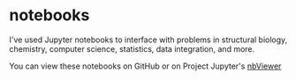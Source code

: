# notebooks

I've used Jupyter notebooks to interface with problems in structural biology, chemistry, computer science, statistics, data integration, and more.

You can view these notebooks on GitHub or on Project Jupyter's [nbViewer](http://nbviewer.ipython.org/github/cthoyt/notebooks/)
